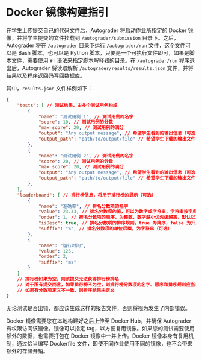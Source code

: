 # Docker 镜像构建指引

在学生上传提交自己的代码文件后，Autograder 将启动作业所指定的 Docker 镜像，并将学生提交的文件挂载到 `/autograder/submission` 目录下。之后，Autograder 将在 `/autograder` 目录下运行 `/autograder/run` 文件，这个文件可以是 Bash 脚本，也可以是 Python 脚本，只要是一个可执行文件即可，如果是脚本文件，需要使用 `#!` 语法来指定脚本解释器的目录。在 `/autograder/run` 程序退出后，Autograder 将读取解析 `/autograder/results/results.json` 文件，并将结果以及程序返回码写回数据库。

其中，`results.json` 文件样例如下：

```json
{
    "tests": [ // 测试结果，由多个测试用例构成
        {
            "name": "测试用例 1", // 测试用例的名字
            "score": 10, // 测试用例的分数
            "max_score": 20, // 测试用例的满分
            "output": "Any output message", // 希望学生看到的输出信息（可选）
            "output_path": "path/to/output/file" // 希望学生下载的输出文件，需要在 /autograder/results/outputs 目录下（可选）
        },
        {
            "name": "测试用例 2", // 测试用例的名字
            "score": 20, // 测试用例的分数
            "max_score": 20, // 测试用例的满分
            "output": "Any output message", // 希望学生看到的输出信息（可选）
            "output_path": "path/to/output/file" // 希望学生下载的输出文件，需要在 /autograder/results/outputs 目录下（可选）
        },
    ],
    "leaderboard": [ // 排行榜信息，将用于排行榜的显示（可选）
        {
            "name": "准确率", // 排名分数项的名字
            "value": 23.33, // 排名分数项的值，可以为数字或字符串，字符串按字典序比较
            "order": 1, // 排名分数项的顺序，为整数，数字越小优先级越高，默认以及最小值为 0，多个顺序重复时，排序结果未定义
            "isDesc": true, // 排名分数项的排序规则，true 为降序，false 为升序，默认为 false
            "suffix": "%", // 排名分数项的单位后缀，为字符串（可选）
        },
        {
            "name": "运行时间",
            "value": 126,
            "order": 2,
            "suffix": "ms"
        }
    ]
    // 排行榜如果为空，则该提交无法获得排行榜排名
    // 对于所有提交而言，如果排行榜不为空，则排行榜分数项的名字、顺序和排序规则应当相同
    // 如果有分数项定义不一致，则排序结果未定义
}
```

无论测试是否出错，都应该生成这样的报告文件，否则将视为发生了内部错误。

Docker 镜像需要您在本地构建好之后上传至 Docker Hub，并确保 Autograder 有权限访问该镜像。镜像可以指定 tag，以方便复用镜像。如果您的测试需要使用额外的数据，也需要打包在 Docker 镜像中一并上传。Docker 镜像本身有复用机制，通过恰当编写 Dockerfile 文件，即使不同作业使用不同的镜像，也不会带来额外的存储开销。